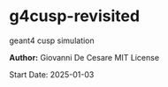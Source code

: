 # g4cusp-revisited
geant4 cusp simulation

**Author:** Giovanni De Cesare
MIT License

Start Date: 2025-01-03 
